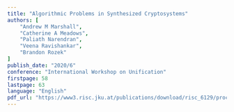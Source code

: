 ```yaml
---
title: "Algorithmic Problems in Synthesized Cryptosystems"
authors: [
    "Andrew M Marshall",
    "Catherine A Meadows",
    "Paliath Narendran",
    "Veena Ravishankar",
    "Brandon Rozek"
]
publish_date: "2020/6"
conference: "International Workshop on Unification"
firstpage: 58
lastpage: 63
language: "English"
pdf_url: "https://www3.risc.jku.at/publications/download/risc_6129/proceedings-UNIF2020.pdf#page=58"
---
```


